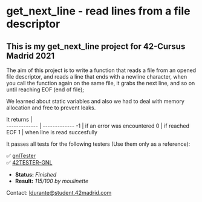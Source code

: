 # get_next_line - read lines from a file descriptor #

## This is my get_next_line project for 42-Cursus Madrid 2021 ##

The aim of this project is to write a function that reads a file from an opened file descriptor, and reads a line that ends with a newline character,
when you call the function again on the same file, it grabs the next line, and so on until reaching EOF (end of file);

We learned about static variables and also we had to deal with memory allocation and free to prevent leaks.

It returns    |  
------------- | -------------
-1			  | if an error was encountered
0			  | if reached EOF
1			  | when line is read succesfully

It passes all tests for the following testers (Use them only as a reference):
 
✅ [gnlTester](https://github.com/Tripouille/gnlTester) \
✅ [42TESTER-GNL](https://github.com/Mazoise/42TESTERS-GNL) 

- **Status:** *Finished*
- **Result:** *115/100 by moulinette*

Contact: ldurante@student.42madrid.com
